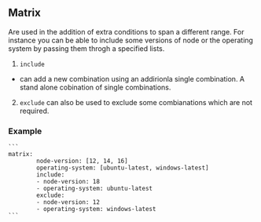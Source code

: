 ## Matrix
Are used in the addition of extra conditions to span a different range. For instance you can be able to include some versions of node or the operating system by passing them throgh a specified lists.
1. `include`
- can add a new combination using an addirionla single combination. A stand alone cobination of single combinations.
2. `exclude` can also be used to exclude some combianations which are not required.
### Example
    ```
    matrix:
            node-version: [12, 14, 16]
            operating-system: [ubuntu-latest, windows-latest]
            include:
            - node-version: 18
            - operating-system: ubuntu-latest
            exclude:
            - node-version: 12
            - operating-system: windows-latest
    ```

